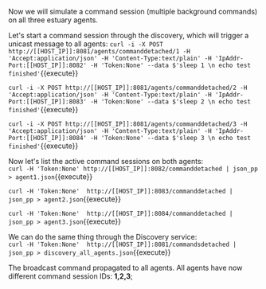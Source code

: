 Now we will simulate a command session (multiple background commands) on all three estuary agents.

Let's start a command session through the discovery, which will trigger a unicast message to all agents: 
`curl -i -X POST http://[[HOST_IP]]:8081/agents/commanddetached/1 -H 'Accept:application/json' -H 'Content-Type:text/plain' -H 'IpAddr-Port:[[HOST_IP]]:8082' -H 'Token:None' --data $'sleep 1 \n echo test finished'`{{execute}}

`curl -i -X POST http://[[HOST_IP]]:8081/agents/commanddetached/2 -H 'Accept:application/json' -H 'Content-Type:text/plain' -H 'IpAddr-Port:[[HOST_IP]]:8083' -H 'Token:None' --data $'sleep 2 \n echo test finished'`{{execute}}

`curl -i -X POST http://[[HOST_IP]]:8081/agents/commanddetached/3 -H 'Accept:application/json' -H 'Content-Type:text/plain' -H 'IpAddr-Port:[[HOST_IP]]:8084' -H 'Token:None' --data $'sleep 3 \n echo test finished'`{{execute}}

Now let's list the active command sessions on both agents:  
`curl -H 'Token:None' http://[[HOST_IP]]:8082/commanddetached | json_pp > agent1.json`{{execute}}

`curl -H 'Token:None'  http://[[HOST_IP]]:8083/commanddetached | json_pp > agent2.json`{{execute}}

`curl -H 'Token:None'  http://[[HOST_IP]]:8084/commanddetached | json_pp > agent3.json`{{execute}}

We can do the same thing through the Discovery service:  
`curl -H 'Token:None'  http://[[HOST_IP]]:8081/commandsdetached | json_pp > discovery_all_agents.json`{{execute}}

The broadcast command propagated to all agents. All agents have now different command session IDs: **1,2,3**;
